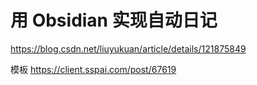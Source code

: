 # 用 Obsidian 实现自动日记
https://blog.csdn.net/liuyukuan/article/details/121875849

模板
https://client.sspai.com/post/67619